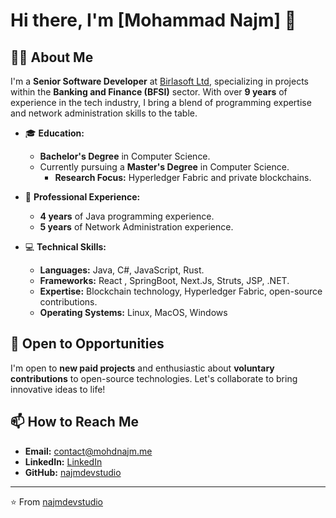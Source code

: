 # Hi there, I'm [Mohammad Najm] 👋

## 👨‍💻 About Me

I'm a **Senior Software Developer** at [Birlasoft Ltd](https://www.birlasoft.com/), specializing in projects within the **Banking and Finance (BFSI)** sector. With over **9 years** of experience in the tech industry, I bring a blend of programming expertise and network administration skills to the table.

- 🎓 **Education:**
  - **Bachelor's Degree** in Computer Science.
  - Currently pursuing a **Master's Degree** in Computer Science.
    - **Research Focus:** Hyperledger Fabric and private blockchains.

- 💼 **Professional Experience:**
  - **4 years** of Java programming experience.
  - **5 years** of Network Administration experience.

- 💻 **Technical Skills:**
  - **Languages:** Java, C#, JavaScript, Rust.
  - **Frameworks:** React , SpringBoot, Next.Js, Struts, JSP, .NET.
  - **Expertise:** Blockchain technology, Hyperledger Fabric, open-source contributions.
  - **Operating Systems:** Linux, MacOS, Windows
    

## 🚀 Open to Opportunities

I'm open to **new paid projects** and enthusiastic about **voluntary contributions** to open-source technologies. Let's collaborate to bring innovative ideas to life!

## 📫 How to Reach Me

- **Email:** [contact@mohdnajm.me](mailto:contact@mohdnajm.me)
- **LinkedIn:** [LinkedIn](https://www.linkedin.com/in/mohdnajm)
- **GitHub:** [najmdevstudio](https://github.com/najmdevstudio)

---

⭐️ From [najmdevstudio](https://github.com/najmdevstudio)
<!--
**najmdevstudio/najmdevstudio** is a ✨ _special_ ✨ repository because its `README.md` (this file) appears on your GitHub profile.

Here are some ideas to get you started:

- 🔭 I’m currently working on ...
- 🌱 I’m currently learning ...
- 👯 I’m looking to collaborate on ...
- 🤔 I’m looking for help with ...
- 💬 Ask me about ...
- 📫 How to reach me: ...
- 😄 Pronouns: ...
- ⚡ Fun fact: ...
-->
